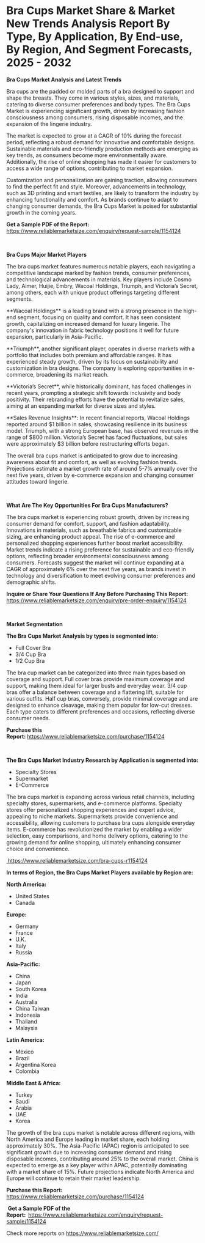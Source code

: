 <p><h1>Bra Cups Market Share & Market New Trends Analysis Report By Type, By Application, By End-use, By Region, And Segment Forecasts, 2025 - 2032</h1></p><p><strong>Bra Cups Market Analysis and Latest Trends</strong></p>
<p><p>Bra cups are the padded or molded parts of a bra designed to support and shape the breasts. They come in various styles, sizes, and materials, catering to diverse consumer preferences and body types. The Bra Cups Market is experiencing significant growth, driven by increasing fashion consciousness among consumers, rising disposable incomes, and the expansion of the lingerie industry. </p><p>The market is expected to grow at a CAGR of 10% during the forecast period, reflecting a robust demand for innovative and comfortable designs. Sustainable materials and eco-friendly production methods are emerging as key trends, as consumers become more environmentally aware. Additionally, the rise of online shopping has made it easier for customers to access a wide range of options, contributing to market expansion.</p><p>Customization and personalization are gaining traction, allowing consumers to find the perfect fit and style. Moreover, advancements in technology, such as 3D printing and smart textiles, are likely to transform the industry by enhancing functionality and comfort. As brands continue to adapt to changing consumer demands, the Bra Cups Market is poised for substantial growth in the coming years.</p></p>
<p><strong>Get a Sample PDF of the Report:&nbsp;</strong> <a href="https://www.reliablemarketsize.com/enquiry/request-sample/1154124?utm_campaign=1903&utm_medium=2&utm_source=Github&utm_content=ia&utm_term=07022025&utm_id=bra-cups">https://www.reliablemarketsize.com/enquiry/request-sample/1154124</a></p>
<p>&nbsp;</p>
<p><strong>Bra Cups Major Market Players</strong></p>
<p><p>The bra cups market features numerous notable players, each navigating a competitive landscape marked by fashion trends, consumer preferences, and technological advancements in materials. Key players include Cosmo Lady, Aimer, Huijie, Embry, Wacoal Holdings, Triumph, and Victoria’s Secret, among others, each with unique product offerings targeting different segments.</p><p>**Wacoal Holdings** is a leading brand with a strong presence in the high-end segment, focusing on quality and comfort. It has seen consistent growth, capitalizing on increased demand for luxury lingerie. The company's innovation in fabric technology positions it well for future expansion, particularly in Asia-Pacific.</p><p>**Triumph**, another significant player, operates in diverse markets with a portfolio that includes both premium and affordable ranges. It has experienced steady growth, driven by its focus on sustainability and customization in bra designs. The company is exploring opportunities in e-commerce, broadening its market reach.</p><p>**Victoria’s Secret**, while historically dominant, has faced challenges in recent years, prompting a strategic shift towards inclusivity and body positivity. Their rebranding efforts have the potential to revitalize sales, aiming at an expanding market for diverse sizes and styles.</p><p>**Sales Revenue Insights**: In recent financial reports, Wacoal Holdings reported around $1 billion in sales, showcasing resilience in its business model. Triumph, with a strong European base, has observed revenues in the range of $800 million. Victoria’s Secret has faced fluctuations, but sales were approximately $3 billion before restructuring efforts began.</p><p>The overall bra cups market is anticipated to grow due to increasing awareness about fit and comfort, as well as evolving fashion trends. Projections estimate a market growth rate of around 5-7% annually over the next five years, driven by e-commerce expansion and changing consumer attitudes toward lingerie.</p></p>
<p>&nbsp;</p>
<p><strong>What Are The Key Opportunities For Bra Cups Manufacturers?</strong></p>
<p><p>The bra cups market is experiencing robust growth, driven by increasing consumer demand for comfort, support, and fashion adaptability. Innovations in materials, such as breathable fabrics and customizable sizing, are enhancing product appeal. The rise of e-commerce and personalized shopping experiences further boost market accessibility. Market trends indicate a rising preference for sustainable and eco-friendly options, reflecting broader environmental consciousness among consumers. Forecasts suggest the market will continue expanding at a CAGR of approximately 6% over the next five years, as brands invest in technology and diversification to meet evolving consumer preferences and demographic shifts.</p></p>
<p><strong>Inquire or Share Your Questions If Any Before Purchasing This Report:</strong> <a href="https://www.reliablemarketsize.com/enquiry/pre-order-enquiry/1154124?utm_campaign=1903&utm_medium=2&utm_source=Github&utm_content=ia&utm_term=07022025&utm_id=bra-cups">https://www.reliablemarketsize.com/enquiry/pre-order-enquiry/1154124</a></p>
<p>&nbsp;</p>
<p><strong>Market Segmentation</strong></p>
<p><strong>The Bra Cups Market Analysis by types is segmented into:</strong></p>
<p><ul><li>Full Cover Bra</li><li>3/4 Cup Bra</li><li>1/2 Cup Bra</li></ul></p>
<p><p>The bra cup market can be categorized into three main types based on coverage and support. Full cover bras provide maximum coverage and support, making them ideal for larger busts and everyday wear. 3/4 cup bras offer a balance between coverage and a flattering lift, suitable for various outfits. Half cup bras, conversely, provide minimal coverage and are designed to enhance cleavage, making them popular for low-cut dresses. Each type caters to different preferences and occasions, reflecting diverse consumer needs.</p></p>
<p><strong>Purchase this Report:&nbsp;</strong><a href="https://www.reliablemarketsize.com/purchase/1154124?utm_campaign=1903&utm_medium=2&utm_source=Github&utm_content=ia&utm_term=07022025&utm_id=bra-cups">https://www.reliablemarketsize.com/purchase/1154124</a></p>
<p>&nbsp;</p>
<p><strong>The Bra Cups Market Industry Research by Application is segmented into:</strong></p>
<p><ul><li>Specialty Stores</li><li>Supermarket</li><li>E-Commerce</li></ul></p>
<p><p>The bra cups market is expanding across various retail channels, including specialty stores, supermarkets, and e-commerce platforms. Specialty stores offer personalized shopping experiences and expert advice, appealing to niche markets. Supermarkets provide convenience and accessibility, allowing customers to purchase bra cups alongside everyday items. E-commerce has revolutionized the market by enabling a wider selection, easy comparisons, and home delivery options, catering to the growing demand for online shopping, ultimately enhancing consumer choice and convenience.</p></p>
<p><a href="https://www.reliablemarketsize.com/bra-cups-r1154124?utm_campaign=1903&utm_medium=2&utm_source=Github&utm_content=ia&utm_term=07022025&utm_id=bra-cups">&nbsp;https://www.reliablemarketsize.com/bra-cups-r1154124</a></p>
<p><strong>In terms of Region, the Bra Cups Market Players available by Region are:</strong></p>
<p>
    <p> <strong> North America: </strong>
        <ul>
            <li>United States</li>
            <li>Canada</li>
        </ul>
        </p> 
    <p> <strong> Europe: </strong>
        <ul>
            <li>Germany</li>
            <li>France</li>
            <li>U.K.</li>
            <li>Italy</li>
            <li>Russia</li>
        </ul>
        </p> 
    <p> <strong> Asia-Pacific: </strong>
        <ul>
            <li>China</li>
            <li>Japan</li>
            <li>South Korea</li>
            <li>India</li>
            <li>Australia</li>
            <li>China Taiwan</li>
            <li>Indonesia</li>
            <li>Thailand</li>
            <li>Malaysia</li>
        </ul>
        </p> 
    <p> <strong> Latin America: </strong>
        <ul>
            <li>Mexico</li>
            <li>Brazil</li>
            <li>Argentina Korea</li>
            <li>Colombia</li>
        </ul>
        </p> 
    <p> <strong> Middle East & Africa: </strong>
        <ul>
            <li>Turkey</li>
            <li>Saudi</li>
            <li>Arabia</li>
            <li>UAE</li>
            <li>Korea</li>
        </ul>
    </p>
    </p>
<p><p>The growth of the bra cups market is notable across different regions, with North America and Europe leading in market share, each holding approximately 30%. The Asia-Pacific (APAC) region is anticipated to see significant growth due to increasing consumer demand and rising disposable incomes, contributing around 25% to the overall market. China is expected to emerge as a key player within APAC, potentially dominating with a market share of 15%. Future projections indicate North America and Europe will continue to retain their market leadership.</p></p>
<p><strong>Purchase this Report: </strong><a href="https://www.reliablemarketsize.com/purchase/1154124?utm_campaign=1903&utm_medium=2&utm_source=Github&utm_content=ia&utm_term=07022025&utm_id=bra-cups">https://www.reliablemarketsize.com/purchase/1154124</a></p>
<p>&nbsp;<strong>Get a Sample PDF of the Report:&nbsp;&nbsp;</strong><a href="https://www.reliablemarketsize.com/enquiry/request-sample/1154124?utm_campaign=1903&utm_medium=2&utm_source=Github&utm_content=ia&utm_term=07022025&utm_id=bra-cups">https://www.reliablemarketsize.com/enquiry/request-sample/1154124</a></p>
<p><strong></strong></p>
<p>Check more reports on <a href="https://www.reliablemarketsize.com/?utm_campaign=1903&utm_medium=2&utm_source=Github&utm_content=ia&utm_term=07022025&utm_id=bra-cups">https://www.reliablemarketsize.com/</a></p>